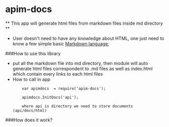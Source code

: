 # apim-docs

** This app will generate html files from markdown files inside md directory **

*  User doesn't need to have any knowledge about HTML, one just need to know a few simple basic [Markdown language](https://help.github.com/articles/markdown-basics/);

###How to use this library


* put all the markdown file into md directory, then module will auto generate html files correspondent to .md files as well as index.html
which contain every links to each html files
* How to call in app
  ```
      var apimdocs  = require('apim-docs');

      apimdocs.InitDocs('api');

      where api is directory we need to store documents (api/docs/html)

  ```


###How does it work?









